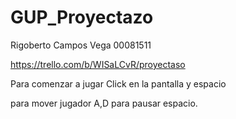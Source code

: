# GUP_Proyectazo

Rigoberto Campos Vega 00081511

https://trello.com/b/WISaLCvR/proyectaso

Para comenzar a jugar Click en la pantalla y espacio

para mover jugador A,D
para pausar espacio.